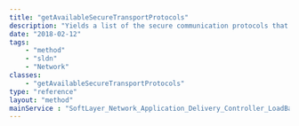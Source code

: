 ```yaml
---
title: "getAvailableSecureTransportProtocols"
description: "Yields a list of the secure communication protocols that are currently supported on this virtual IP address instance. The list of supported ciphers for each protocol is culled to match availability. "
date: "2018-02-12"
tags:
    - "method"
    - "sldn"
    - "Network"
classes:
    - "getAvailableSecureTransportProtocols"
type: "reference"
layout: "method"
mainService : "SoftLayer_Network_Application_Delivery_Controller_LoadBalancer_VirtualIpAddress"
---
```


